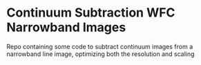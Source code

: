 # Continuum Subtraction WFC Narrowband Images

Repo containing some code to subtract continuum images from a narrowband line image, optimizing both the resolution and scaling
